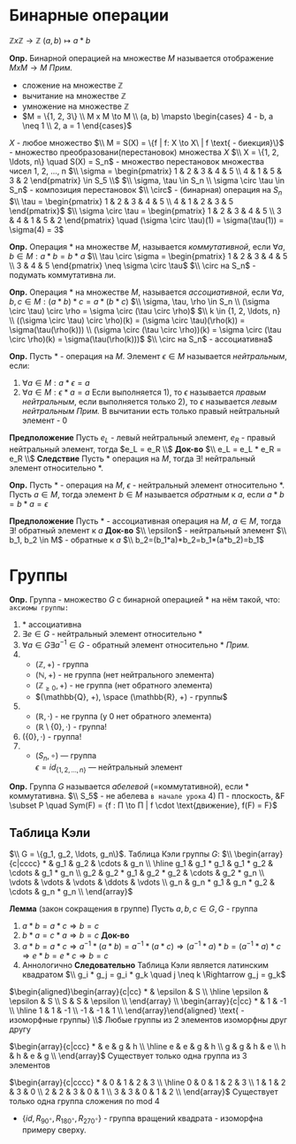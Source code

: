 # Бинарные операции
$\mathbb{Z} x \mathbb{Z} \to \mathbb{Z}$
$(a, b) \mapsto a * b$

**Опр.** Бинарной операцией на множестве $M$ называется отображение $M x M \to M$
*Прим.*
- сложение на множестве $\mathbb{Z}$
- вычитание на множестве $\mathbb{Z}$
- умножение на множестве $\mathbb{Z}$
- $M = \{1, 2, 3\} \\ M x M \to M \\ (a, b) \mapsto \begin{cases} 4 - b, a \neq 1 \\ 2, a = 1 \end{cases}$

$X$ - любое множество
$\\ M = S(X) = \{f | f: X \to X\ | f \text{ - биекция}\}$ - множество преобразовани(перестановок) множества $X$
$\\ X = \{1, 2, \ldots, n\} \quad S(X) = S_n$ - множество перестановок множества чисел 1, 2, ..., n
$\\ \sigma = \begin{pmatrix} 1 & 2 & 3 & 4 & 5 \\ 4 & 1 & 5 & 3 & 2 \end{pmatrix} \in S_5 \\$
$\\ \sigma, \tau \in S_n \\ \sigma \circ \tau \in S_n$ - композиция перестановок
$\\ \circ$ - (бинарная) операция на $S_n$
$\\ \tau = \begin{pmatrix} 1 & 2 & 3 & 4 & 5 \\ 4 & 1 & 2 & 3 & 5 \end{pmatrix}$
$\\ \sigma \circ \tau = \begin{pmatrix} 1 & 2 & 3 & 4 & 5 \\ 3 & 4 & 1 & 5 & 2 \end{pmatrix} \quad (\sigma \circ \tau)(1) = \sigma(\tau(1)) = \sigma(4) = 3$

**Опр.** Операция * на множестве $M$, называется *коммутативной*, если $\forall a, b \in M: a * b = b * a$
$\\ \tau \circ \sigma = \begin{pmatrix} 1 & 2 & 3 & 4 & 5 \\ 3 & 4 & 5 \end{pmatrix} \neq \sigma \circ \tau$
$\\ \circ на S_n$ - подумать коммутативна ли.

**Опр.** Операция * на множестве $M$, называется *ассоциативной*, если $\forall a, b, c \in M: (a * b) * c = a * (b * c)$
$\\ \sigma, \tau, \rho \in S_n \\ (\sigma \circ \tau) \circ \rho = \sigma \circ (\tau \circ \rho)$
$\\ k \in {1, 2, \ldots, n} \\ ((\sigma \circ \tau) \circ \rho)(k) = (\sigma \circ \tau)(\rho(k)) = \sigma(\tau(\rho(k))) \\ (\sigma \circ (\tau \circ \rho))(k) = \sigma \circ (\tau \circ \rho)(k) = \sigma(\tau(\rho(k)))$
$\\ \circ на S_n$ - ассоциативна$

**Опр.** Пусть * - операция на $M$. Элемент $\epsilon \in M$ называется *нейтральным*, если:
1) $\forall a \in M: a * \epsilon = a$
2) $\forall a \in M: \epsilon * a = a$
Если выполняется 1), то $\epsilon$ называется *правым нейтральным*, если выполняется только 2), то $\epsilon$ называется *левым нейтральным*
*Прим.* В вычитании есть только правый нейтральный элемент - 0

**Предположение** Пусть $e_L$ - левый нейтральный элемент, $e_R$ - правый нейтральный элемент, тогда $e_L = e_R \\$
**Док-во**
$\\ e_L = e_L * e_R = e_R \\$
**Следствие** Пусть * операция на $M$, тогда $\exists!$ нейтральный элемент относительно *.

**Опр.** Пусть * - операция на $M$, $\epsilon$ - нейтральный элемент относительно *. Пусть $a \in M$, тогда элемент $b \in M$ называется *обратным* к $a$, если $a * b = b * a = \epsilon$

**Предположение** Пусть * - ассоциативная операция на $M$, $a \in M$, тогда $\exists!$ обратный элемент к $a$
**Док-во**
$\\ \epsilon$ - нейтральный элемент
$\\ b_1, b_2 \in M$ - обратные к $a$
$\\ b_2=(b_1*a)*b_2=b_1*(a*b_2)=b_1$

# Группы
**Опр.** Группа - множество $G$ с бинарной операцией * на нём такой, что: `аксиомы группы:`
1) $*$ ассоциативна
2) $\exists e \in G$ - нейтральный элемент относительно *
3) $\forall a \in G \exists a^{-1} \in G$ - обратный элемент относительно *
*Прим.*
1) 
    - $(\mathbb{Z}, +)$ - группа
    - $(\mathbb{N}, +)$ - не группа (нет нейтрального элемента)
    - $(\mathbb{Z}_{\geq 0}, +)$ - не группа (нет обратного элемента)
    - $(\mathbb{Q}, +), \space (\mathbb{R}, +) - группы$
2) 
    - $(\mathbb{R}, \cdot)$ - не группа (у 0 нет обратного элемента)
    - $(\mathbb{R} \setminus \{0\}, \cdot)$ - группа!
3) $(\{0\}, \cdot)$ - группа!
4) 
    - $(S_n, \circ)$ — группа  
      $\epsilon = id_{\{1, 2, \ldots, n\}}$ — нейтральный элемент

**Опр.** Группа $G$ называется *абелевой* (=коммутативной), если * коммутативна.
$\\ S_5$ - не абелева `в начале урока`
4) П - плоскость, &F \subset P \quad Sym(F) = \{f : П \to П | f \cdot \text{движение}, f(F) = F\}$

## Таблица Кэли
$\\ G = \{g_1, g_2, \ldots, g_n\}$. Таблица Кэли группы $G$:
$\\ \begin{array}{c|cccc}
    * & g_1 & g_2 & \cdots & g_n \\
    \hline
    g_1 & g_1 * g_1 & g_1 * g_2 & \cdots & g_1 * g_n \\
    g_2 & g_2 * g_1 & g_2 * g_2 & \cdots & g_2 * g_n \\
    \vdots & \vdots & \vdots & \ddots & \vdots \\
    g_n & g_n * g_1 & g_n * g_2 & \cdots & g_n * g_n \\
\end{array}$

**Лемма** (закон сокращения в группе)
Пусть $a,b,c \in G, G \text{ - группа}$
1) $a * b = a * c \Rightarrow b = c$
2) $b * a = c * a \Rightarrow b = c$
**Док-во**
1) $a * b = a * c \Rightarrow a^{-1} * (a * b) = a^{-1} * (a * c) \Rightarrow (a^{-1} * a) * b = (a^{-1} * a) * c \Rightarrow e * b = e * c \Rightarrow b = c$
2) Аннологично
**Следовательно** Таблица Кэли является латинским квадратом
$\\ g_i * g_j = g_i * g_k \quad j \neq k \Rightarrow g_j = g_k$

$\begin{aligned}\begin{array}{c|cc}
    * & \epsilon & S \\
    \hline
    \epsilon & \epsilon & S \\
    S & S & \epsilon \\
\end{array} \\
\begin{array}{c|cc}
    * & 1 & -1 \\
    \hline
    1 & 1 & -1 \\
    -1 & -1 & 1 \\
\end{array}\end{aligned} \text{ - изоморфные группы} \\$
Любые группы из 2 элементов изоморфны друг другу

$\begin{array}{c|ccc}
    * & e & g & h \\
    \hline
    e & e & g & h \\
    g & g & h & e \\
    h & h & e & g \\
\end{array}$
Существует только одна группа из 3 элементов

$\begin{array}{c|cccс}
    * & 0 & 1 & 2 & 3 \\
    \hline
    0 & 0 & 1 & 2 & 3 \\
    1 & 1 & 2 & 3 & 0 \\
    2 & 2 & 3 & 0 & 1 \\
    3 & 3 & 0 & 1 & 2 \\
\end{array}$
Существует только одна группа сложения по mod 4
- $\{id, R_{90^\circ}, R_{180^\circ}, R_{270^\circ}\}$ - группа вращений квадрата - изоморфна примеру сверху.